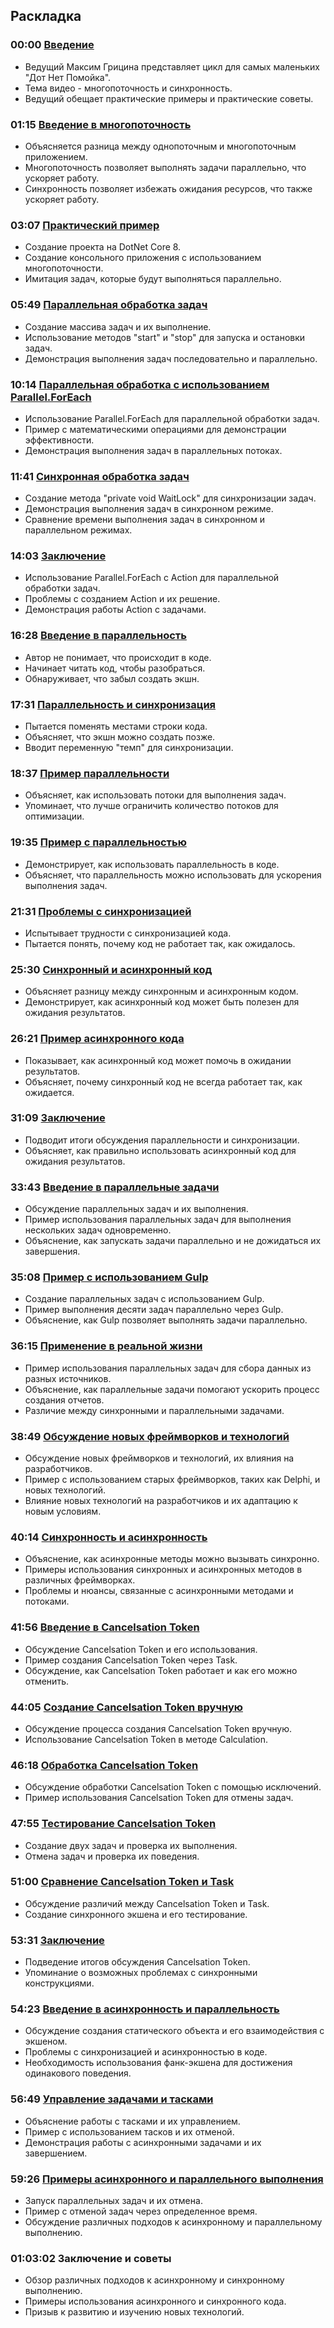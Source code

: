 ## Раскладка

### 00:00 [Введение](https://www.youtube.com/watch?v=mwKHjZm1oNQ&t=0s)
- Ведущий Максим Грицина представляет цикл для самых маленьких "Дот Нет Помойка".
- Тема видео - многопоточность и синхронность.
- Ведущий обещает практические примеры и практические советы.

### 01:15 [Введение в многопоточность](https://www.youtube.com/watch?v=mwKHjZm1oNQ&t=75s)
- Объясняется разница между однопоточным и многопоточным приложением.
- Многопоточность позволяет выполнять задачи параллельно, что ускоряет работу.
- Синхронность позволяет избежать ожидания ресурсов, что также ускоряет работу.

### 03:07 [Практический пример](https://www.youtube.com/watch?v=mwKHjZm1oNQ&t=187s)
- Создание проекта на DotNet Core 8.
- Создание консольного приложения с использованием многопоточности.
- Имитация задач, которые будут выполняться параллельно.

### 05:49 [Параллельная обработка задач](https://www.youtube.com/watch?v=mwKHjZm1oNQ&t=349s)
- Создание массива задач и их выполнение.
- Использование методов "start" и "stop" для запуска и остановки задач.
- Демонстрация выполнения задач последовательно и параллельно.

### 10:14 [Параллельная обработка с использованием Parallel.ForEach](https://www.youtube.com/watch?v=mwKHjZm1oNQ&t=614s)
- Использование Parallel.ForEach для параллельной обработки задач.
- Пример с математическими операциями для демонстрации эффективности.
- Демонстрация выполнения задач в параллельных потоках.

### 11:41 [Синхронная обработка задач](https://www.youtube.com/watch?v=mwKHjZm1oNQ&t=701s)
- Создание метода "private void WaitLock" для синхронизации задач.
- Демонстрация выполнения задач в синхронном режиме.
- Сравнение времени выполнения задач в синхронном и параллельном режимах.

### 14:03 [Заключение](https://www.youtube.com/watch?v=mwKHjZm1oNQ&t=843s)
- Использование Parallel.ForEach с Action для параллельной обработки задач.
- Проблемы с созданием Action и их решение.
- Демонстрация работы Action с задачами.

### 16:28 [Введение в параллельность](https://www.youtube.com/watch?v=mwKHjZm1oNQ&t=988s)
- Автор не понимает, что происходит в коде.
- Начинает читать код, чтобы разобраться.
- Обнаруживает, что забыл создать экшн.

### 17:31 [Параллельность и синхронизация](https://www.youtube.com/watch?v=mwKHjZm1oNQ&t=1051s)
- Пытается поменять местами строки кода.
- Объясняет, что экшн можно создать позже.
- Вводит переменную "темп" для синхронизации.

### 18:37 [Пример параллельности](https://www.youtube.com/watch?v=mwKHjZm1oNQ&t=1117s)
- Объясняет, как использовать потоки для выполнения задач.
- Упоминает, что лучше ограничить количество потоков для оптимизации.

### 19:35 [Пример с параллельностью](https://www.youtube.com/watch?v=mwKHjZm1oNQ&t=1175s)
- Демонстрирует, как использовать параллельность в коде.
- Объясняет, что параллельность можно использовать для ускорения выполнения задач.

### 21:31 [Проблемы с синхронизацией](https://www.youtube.com/watch?v=mwKHjZm1oNQ&t=1291s)
- Испытывает трудности с синхронизацией кода.
- Пытается понять, почему код не работает так, как ожидалось.

### 25:30 [Синхронный и асинхронный код](https://www.youtube.com/watch?v=mwKHjZm1oNQ&t=1530s)
- Объясняет разницу между синхронным и асинхронным кодом.
- Демонстрирует, как асинхронный код может быть полезен для ожидания результатов.

### 26:21 [Пример асинхронного кода](https://www.youtube.com/watch?v=mwKHjZm1oNQ&t=1581s)
- Показывает, как асинхронный код может помочь в ожидании результатов.
- Объясняет, почему синхронный код не всегда работает так, как ожидается.

### 31:09 [Заключение](https://www.youtube.com/watch?v=mwKHjZm1oNQ&t=1869s)
- Подводит итоги обсуждения параллельности и синхронизации.
- Объясняет, как правильно использовать асинхронный код для ожидания результатов.

### 33:43 [Введение в параллельные задачи](https://www.youtube.com/watch?v=mwKHjZm1oNQ&t=2023s)
- Обсуждение параллельных задач и их выполнения.
- Пример использования параллельных задач для выполнения нескольких задач одновременно.
- Объяснение, как запускать задачи параллельно и не дожидаться их завершения.

### 35:08 [Пример с использованием Gulp](https://www.youtube.com/watch?v=mwKHjZm1oNQ&t=2108s)
- Создание параллельных задач с использованием Gulp.
- Пример выполнения десяти задач параллельно через Gulp.
- Объяснение, как Gulp позволяет выполнять задачи параллельно.

### 36:15 [Применение в реальной жизни](https://www.youtube.com/watch?v=mwKHjZm1oNQ&t=2175s)
- Пример использования параллельных задач для сбора данных из разных источников.
- Объяснение, как параллельные задачи помогают ускорить процесс создания отчетов.
- Различие между синхронными и параллельными задачами.

### 38:49 [Обсуждение новых фреймворков и технологий](https://www.youtube.com/watch?v=mwKHjZm1oNQ&t=2329s)
- Обсуждение новых фреймворков и технологий, их влияния на разработчиков.
- Пример с использованием старых фреймворков, таких как Delphi, и новых технологий.
- Влияние новых технологий на разработчиков и их адаптацию к новым условиям.

### 40:14 [Синхронность и асинхронность](https://www.youtube.com/watch?v=mwKHjZm1oNQ&t=2414s)
- Объяснение, как асинхронные методы можно вызывать синхронно.
- Примеры использования синхронных и асинхронных методов в различных фреймворках.
- Проблемы и нюансы, связанные с асинхронными методами и потоками.

### 41:56 [Введение в Cancelsation Token](https://www.youtube.com/watch?v=mwKHjZm1oNQ&t=2516s)
- Обсуждение Cancelsation Token и его использования.
- Пример создания Cancelsation Token через Task.
- Обсуждение, как Cancelsation Token работает и как его можно отменить.

### 44:05 [Создание Cancelsation Token вручную](https://www.youtube.com/watch?v=mwKHjZm1oNQ&t=2645s)
- Обсуждение процесса создания Cancelsation Token вручную.
- Использование Cancelsation Token в методе Calculation.

### 46:18 [Обработка Cancelsation Token](https://www.youtube.com/watch?v=mwKHjZm1oNQ&t=2778s)
- Обсуждение обработки Cancelsation Token с помощью исключений.
- Пример использования Cancelsation Token для отмены задач.

### 47:55 [Тестирование Cancelsation Token](https://www.youtube.com/watch?v=mwKHjZm1oNQ&t=2875s)
- Создание двух задач и проверка их выполнения.
- Отмена задач и проверка их поведения.

### 51:00 [Сравнение Cancelsation Token и Task](https://www.youtube.com/watch?v=mwKHjZm1oNQ&t=3060s)
- Обсуждение различий между Cancelsation Token и Task.
- Создание синхронного экшена и его тестирование.

### 53:31 [Заключение](https://www.youtube.com/watch?v=mwKHjZm1oNQ&t=3211s)
- Подведение итогов обсуждения Cancelsation Token.
- Упоминание о возможных проблемах с синхронными конструкциями.

### 54:23 [Введение в асинхронность и параллельность](https://www.youtube.com/watch?v=mwKHjZm1oNQ&t=3263s)
- Обсуждение создания статического объекта и его взаимодействия с экшеном.
- Проблемы с синхронизацией и асинхронностью в коде.
- Необходимость использования фанк-экшена для достижения одинакового поведения.

### 56:49 [Управление задачами и тасками](https://www.youtube.com/watch?v=mwKHjZm1oNQ&t=3409s)
- Объяснение работы с тасками и их управлением.
- Пример с использованием тасков и их отменой.
- Демонстрация работы с асинхронными задачами и их завершением.

### 59:26 [Примеры асинхронного и параллельного выполнения](https://www.youtube.com/watch?v=mwKHjZm1oNQ&t=3566s)
- Запуск параллельных задач и их отмена.
- Пример с отменой задач через определенное время.
- Обсуждение различных подходов к асинхронному и параллельному выполнению.

### 01:03:02 Заключение и советы
- Обзор различных подходов к асинхронному и синхронному выполнению.
- Примеры использования асинхронного и синхронного кода.
- Призыв к развитию и изучению новых технологий.

